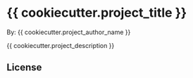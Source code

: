 # {{ cookiecutter.project_title }} 

By: {{ cookiecutter.project_author_name }}

{{ cookiecutter.project_description }}

## License